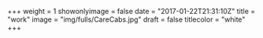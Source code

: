 +++
weight = 1
showonlyimage = false
date = "2017-01-22T21:31:10Z"
title = "work"
image = "img/fulls/CareCabs.jpg"
draft = false
titlecolor = "white"
+++
